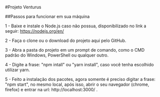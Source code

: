#Projeto Venturus

##Passos para funcionar em sua máquina

1 - Baixe e instale o Node.js caso não possua, disponibilizado no link a seguir: https://nodejs.org/en/

2 - Faça o clone ou o download do projeto aqui pelo GitHub.

3 - Abra a pasta do projeto em um prompt de comando, como o CMD padrão do Windows, PowerShell ou qualquer outro.

4 - Digite a frase: "npm intall" ou "yarn install", caso você tenha escolhido utilizar yarn. 

5 - Feito a instalação dos pacotes, agora somente é preciso digitar a frase: "npm start", no mesmo local, após isso, abrir o seu navegador (chrome, firefox) e entrar na url: http://localhost:3000/ .
 